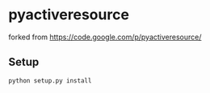 pyactiveresource
================

forked from https://code.google.com/p/pyactiveresource/

Setup
-----

    python setup.py install